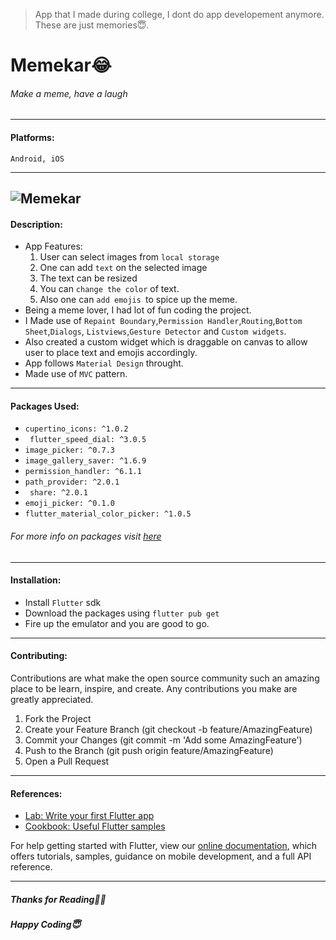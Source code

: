 > App that I made during college, I dont do app developement anymore. These are just memories😇.

# Memekar😂
###### Make a meme, have a laugh

------------



#### Platforms:  
`Android, iOS`

------------
![Memekar](https://user-images.githubusercontent.com/55269410/115395663-be853500-a201-11eb-9d2a-a2a849512b4d.png)
------------
#### Description: 
- App Features:
	1. User can select images from `local storage`
	2. One can add `text` on the selected image
	3. The text can be resized
	4. You can `change the color` of text.
	5. Also one can `add emojis `to spice up the meme.
- Being a meme lover, I had lot of fun coding the project. 
- I Made use of `Repaint Boundary`,`Permission Handler`,`Routing`,`Bottom Sheet`,`Dialogs`, `Listviews`,`Gesture Detector` and `Custom widgets`.
- Also created a custom widget which is draggable on canvas to allow user to place text and emojis accordingly.
- App follows `Material Design` throught.
- Made use of `MVC` pattern.



------------

#### Packages Used:
 - `cupertino_icons: ^1.0.2`
-  ` flutter_speed_dial: ^3.0.5`
-   `image_picker: ^0.7.3`
-   `image_gallery_saver: ^1.6.9`
-   `permission_handler: ^6.1.1`
-   `path_provider: ^2.0.1`
-  ` share: ^2.0.1`
-   `emoji_picker: ^0.1.0`
-   `flutter_material_color_picker: ^1.0.5`
###### For more info on packages visit [here](http://pub.dev "here")
------------

#### Installation:
- Install `Flutter` sdk
- Download the packages using `flutter pub get`
- Fire up the emulator and you are good to go.

------------
#### Contributing:
Contributions are what make the open source community such an amazing place to be learn, inspire, and create. Any contributions you make are greatly appreciated.
1. Fork the Project
2. Create your Feature Branch (git checkout -b feature/AmazingFeature)
3. Commit your Changes (git commit -m 'Add some AmazingFeature')
4. Push to the Branch (git push origin feature/AmazingFeature)
5. Open a Pull Request

------------
#### References:

- [Lab: Write your first Flutter app](https://flutter.dev/docs/get-started/codelab)
- [Cookbook: Useful Flutter samples](https://flutter.dev/docs/cookbook)

For help getting started with Flutter, view our
[online documentation](https://flutter.dev/docs), which offers tutorials,
samples, guidance on mobile development, and a full API reference.

------------


##### Thanks for Reading🙏🏻
##### Happy Coding😇



   


